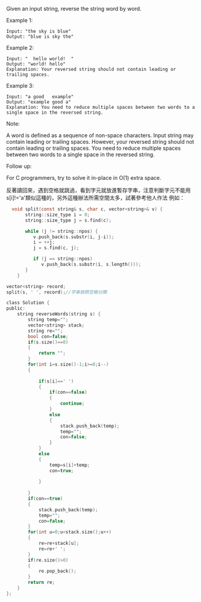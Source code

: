 Given an input string, reverse the string word by word.

 

Example 1:
```
Input: "the sky is blue"
Output: "blue is sky the"
```
Example 2:
```
Input: "  hello world!  "
Output: "world! hello"
Explanation: Your reversed string should not contain leading or trailing spaces.
```
Example 3:
```
Input: "a good   example"
Output: "example good a"
Explanation: You need to reduce multiple spaces between two words to a single space in the reversed string.
```

Note:

A word is defined as a sequence of non-space characters.
Input string may contain leading or trailing spaces. However, your reversed string should not contain leading or trailing spaces.
You need to reduce multiple spaces between two words to a single space in the reversed string.
 

Follow up:

For C programmers, try to solve it in-place in O(1) extra space.

反著讀回來，遇到空格就跳過，看到字元就放進暫存字串，注意判斷字元不能用s[i]!='a'類似這種的，另外這種辦法所需空間太多，試著參考他人作法
例如：
```c
  void split(const string& s, char c, vector<string>& v) {
       string::size_type i = 0;
       string::size_type j = s.find(c);

       while (j != string::npos) {
          v.push_back(s.substr(i, j-i));
          i = ++j;
          j = s.find(c, j);

          if (j == string::npos)
             v.push_back(s.substr(i, s.length()));
       }
    }
```

```c
vector<string> record;
split(s, ' ', record);//字串依照空格分開
```



```c
class Solution {
public:
    string reverseWords(string s) {
        string temp="";
        vector<string> stack;
        string re="";
        bool con=false;
        if(s.size()==0)
        {
            return "";
        }
        for(int i=s.size()-1;i>=0;i--)
        {
            
            if(s[i]==' ')
            {
                if(con==false)
                {
                    continue;
                }
                else
                {
                    stack.push_back(temp);
                    temp="";
                    con=false;
                }
            }
            else
            {
                temp=s[i]+temp;
                con=true;
                
            }
            
        }
        if(con==true)
        {
            stack.push_back(temp);
            temp="";
            con=false;
        }
        for(int u=0;u<stack.size();u++)
        {
            re=re+stack[u];
            re=re+' ';
        }
        if(re.size()>0)
        {
            re.pop_back();
        }
        return re;
    }
};
```
